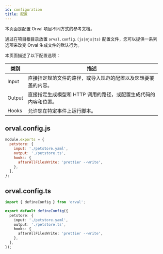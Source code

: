 ```yaml
---
id: configuration
title: 配置
---
```


本页面是配置 Orval 项目不同方式的参考文档。

通过在项目根目录放置 `orval.config.(js|mjs|ts)` 配置文件，您可以提供一系列选项来改变 Orval 生成文件的默认行为。

本页面描述了以下配置选项：

<div>
<table className="table-auto">
  <thead>
    <tr>
      <th className="px-4 py-2">类别</th>
      <th className="px-4 py-2">描述</th>
    </tr>
  </thead>
  <tbody>
    <tr>
      <td className="border px-4 py-2">Input</td>
      <td className="border px-4 py-2">直接指定规范文件的路径，或导入规范的配置以及您想要覆盖的内容。
      </td>
    </tr>
    <tr className="bg-gray-100">
      <td className="border px-4 py-2">Output</td>
      <td className="border px-4 py-2">直接指定生成模型和 HTTP 调用的路径，或配置生成代码的内容和位置。</td>
    </tr>
    <tr>
      <td className="border px-4 py-2">Hooks</td>
      <td className="border px-4 py-2">允许您在特定事件上运行脚本。
      </td>
    </tr>
  </tbody>
</table>
</div>

## orval.config.js

```js
module.exports = {
  petstore: {
    input: './petstore.yaml',
    output: './petstore.ts',
    hooks: {
      afterAllFilesWrite: 'prettier --write',
    },
  },
};
```

## orval.config.ts

```ts
import { defineConfig } from 'orval';

export default defineConfig({
  petstore: {
    input: './petstore.yaml',
    output: './petstore.ts',
    hooks: {
      afterAllFilesWrite: 'prettier --write',
    },
  },
});
```
